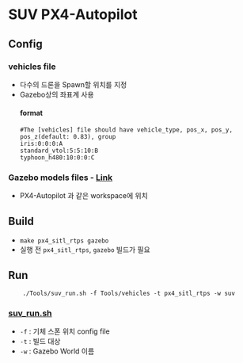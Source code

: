 # SUV PX4-Autopilot

## Config
### vehicles file

- 다수의 드론을 Spawn할 위치를 지정
- Gazebo상의 좌표계 사용
    #### format
    ````text
    #The [vehicles] file should have vehicle_type, pos_x, pos_y, pos_z(default: 0.83), group
    iris:0:0:0:A
    standard_vtol:5:5:10:B
    typhoon_h480:10:0:0:C
    ````

### Gazebo models files - [Link](https://drive.google.com/drive/folders/1iQrGri4qP_nPKJhN0nCnCg6VGx8K2sPp?usp=sharing)
- PX4-Autopilot 과 같은 workspace에 위치

## Build

- `make px4_sitl_rtps gazebo`
- 실행 전 `px4_sitl_rtps`, `gazebo` 빌드가 필요

## Run

```shell
    ./Tools/suv_run.sh -f Tools/vehicles -t px4_sitl_rtps -w suv
```

### [suv_run.sh](./Tools/suv_run.sh)

- `-f` : 기체 스폰 위치 config file
- `-t` : 빌드 대상
-  `-w` : Gazebo World 이름